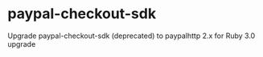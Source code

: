 # paypal-checkout-sdk
Upgrade paypal-checkout-sdk (deprecated) to paypalhttp 2.x for Ruby 3.0 upgrade
